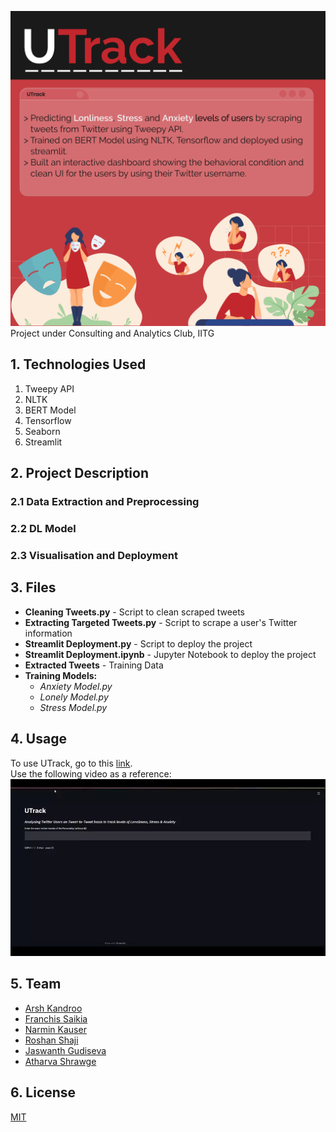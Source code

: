 ![alt text](https://github.com/Arsh2k01/UTrack/blob/main/UTrack-Description.jpg)
Project under Consulting and Analytics Club, IITG

## 1. Technologies Used

1. Tweepy API
2. NLTK
3. BERT Model
4. Tensorflow
6. Seaborn
5. Streamlit

## 2. Project Description
### 2.1 Data Extraction and Preprocessing
### 2.2 DL Model
### 2.3 Visualisation and Deployment

## 3. Files
* **Cleaning Tweets.py** - Script to clean scraped tweets
* **Extracting Targeted Tweets.py** - Script to scrape a user's Twitter information
* **Streamlit Deployment.py** - Script to deploy the project
* **Streamlit Deployment.ipynb** - Jupyter Notebook to deploy the project
* **Extracted Tweets** - Training Data
* **Training Models:**
   * *Anxiety Model.py*
   * *Lonely Model.py*
   * *Stress Model.py*

## 4. Usage
To use UTrack, go to this [link](http://f7581a3641cd.ngrok.io/). <br />
Use the following video as a reference:
<br />
![demo video](https://github.com/Arsh2k01/UTrack/blob/main/UTrack_Working.webp)


## 5. Team
* [Arsh Kandroo](https://github.com/Arsh2k01)
* [Franchis Saikia](https://github.com/Francode007)
* [Narmin Kauser](https://github.com/narmin24)
* [Roshan Shaji](https://github.com/roshan-shaji)
* [Jaswanth Gudiseva](https://github.com/jaswanth-gudiseva)
* [Atharva Shrawge](https://github.com/haxer-max)

## 6. License
[MIT](https://choosealicense.com/licenses/mit/)
